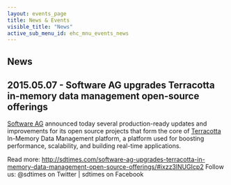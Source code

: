 ```yaml
---
layout: events_page
title: News & Events
visible_title: "News"
active_sub_menu_id: ehc_mnu_events_news
---
```

## News

## 2015.05.07 - Software AG upgrades Terracotta in-memory data management open-source offerings
[Software AG](www.softwareag.com) announced today several production-ready updates and improvements for its open source projects that form the core of [Terracotta](www.terracotta.org) In-Memory Data Management platform, a platform used for boosting performance, scalability, and building real-time applications.

Read more: http://sdtimes.com/software-ag-upgrades-terracotta-in-memory-data-management-open-source-offerings/#ixzz3lNUGIcp2
Follow us: @sdtimes on Twitter | sdtimes on Facebook
